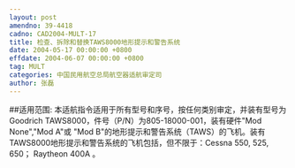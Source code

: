 ```yaml
---
layout: post
amendno: 39-4418
cadno: CAD2004-MULT-17
title: 检查、拆除和替换TAWS8000地形提示和警告系统
date: 2004-05-17 00:00:00 +0800
effdate: 2004-06-07 00:00:00 +0800
tag: MULT
categories: 中国民用航空总局航空器适航审定司
author: 张磊
---
```


##适用范围:
本适航指令适用于所有型号和序号，按任何类别审定，并装有型号为Goodrich TAWS8000，件号（P/N）为805-18000-001，装有硬件"Mod None","Mod A"或 "Mod B"的地形提示和警告系统（TAWS）的飞机。装有TAWS8000地形提示和警告系统的飞机包括，但不限于：Cessna 550, 525, 650； Raytheon 400A 。

